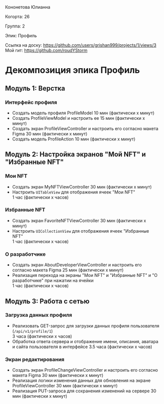 Кононетова  Юлианна

Когорта: 26

Группа: 2

Эпик: Профиль

Ссылка на доску: https://github.com/users/grishan999/projects/1/views/3
Мой гит: https://github.com/roudYStorm

 # Декомпозиция эпика Профиль

## Модуль 1: Верстка

### Интерфейс профиля
- Создать модель профиля ProfileModel
   10 мин (фактически х минут)
- Создать ProfileViewModel и настроить ее
   15 мин (фактически х минут)
- Создать экран ProfileViewController и настроить его согласно макета Figma 
   30 мин (фактически х минут)
- Создать модель ProfileAction
   10 мин (фактически х минут)

## Модуль 2: Настройка экранов "Мой NFT" и "Избранные NFT" 

### Мои NFT
- Создать экран MyNFTViewController
   30 мин (фактически х минут)
- Настроить `UITableView` для отображения ячеек "Мои NFT"  
   1 час (фактически х часов)
### Избранные NFT
- Создать экран FavoriteNFTViewController
   30 мин (фактически х минут)
- Настроить `UICollectionView` для отображения ячеек "Избранные NFT"  
   1 час (фактически х часов)
   
### О разработчике
- Создать экран AboutDeveloperViewController и настроить его согласно макета Figma
   25 мин (фактически х минут)
- Реализация перехода на экраны "Мои NFT" и "Избранные NFT" и "О разработчике" при нажатии на ячейки  
   1 час (фактически х часов)

## Модуль 3: Работа с сетью

### Загрузка данных профиля
- Реализовать GET-запрос для загрузки данных профиля пользователя (`/api/v1/profile/1`)  
  3 часа  (фактически х часов)
- Обработка ответа сервера и отображение имени, описания, аватара и сайта пользователя в интерфейсе 
  3.5 часа  (фактически х часов)

### Экран редактирования 
- Создать экран ProfileChangeViewController и настроить его согласно макета Figma
   30 мин  (фактически х минут)
- Реализация логики изменения данных для обновления на экране ProfileViewController
   30 мин  (фактически х минут)
- Реализация PUT-запроса для сохранения изменений на сервере
   30 мин  (фактически х минут)
